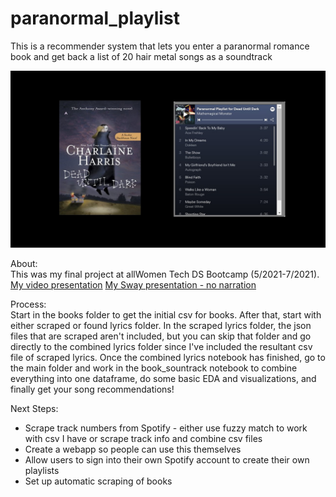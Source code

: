 # paranormal_playlist
This is a recommender system that lets you enter a paranormal romance book and get back a list of 20 hair metal songs as a soundtrack

![book cover and playlist for book](https://github.com/StacyScudder/paranormal_playlist/blob/main/Slide2.JPG "Sookie Stackhouse book and playlist")

About:<br>
This was my final project at allWomen Tech DS Bootcamp (5/2021-7/2021).
[My video presentation](https://youtu.be/Ke0LeeY-LK8?t=1367) 
[My Sway presentation - no narration](https://sway.office.com/W0qWgUcxXmIMwpbV?ref=Link)

Process:<br>
Start in the books folder to get the initial csv for books.
After that, start with either scraped or found lyrics folder. 
In the scraped lyrics folder, the json files that are scraped aren't included, but you can skip that folder and go directly to the combined lyrics folder since I've included the resultant csv file of scraped lyrics. 
Once the combined lyrics notebook has finished, go to the main folder and work in the book_sountrack notebook to combine everything into one dataframe, do some basic EDA and visualizations, and finally get your song recommendations!

Next Steps:
+ Scrape track numbers from Spotify - either use fuzzy match to work with csv I have or scrape track info and combine csv files
+ Create a webapp so people can use this themselves
+ Allow users to sign into their own Spotify account to create their own playlists
+ Set up automatic scraping of books
